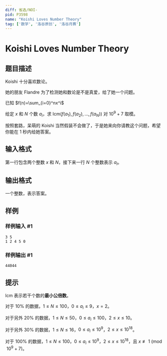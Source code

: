 ```yaml
---
diff: 省选/NOI-
pid: P3598
name: "Koishi Loves Number Theory"
tag: ['数学', '洛谷原创', '洛谷月赛']
---
```

# Koishi Loves Number Theory
## 题目描述

Koishi 十分喜欢数论。


她的朋友 Flandre 为了检测她和数论是不是真爱，给了她一个问题。


已知 $f(n)=\sum_{i=0}^nx^i$

给定 $x$ 和 $N$ 个数 $a_i$，求 $\mathrm{lcm}(f(a_1),f(a_2),...,f(a_N))$ 对 $10^9+7$ 取模。


按照套路，呆萌的 Koishi 当然假装不会做了，于是她来向你请教这个问题，希望你能在 $1$ 秒内给她答案。

## 输入格式

第一行包含两个整数 $x$ 和 $N$，接下来一行 $N$ 个整数表示 $a_i$。

## 输出格式

一个整数，表示答案。

## 样例

### 样例输入 #1
```
3 5
1 2 4 5 0
```
### 样例输出 #1
```
44044
```
## 提示

$\mathrm{lcm}$ 表示若干个数的**最小公倍数**。


对于 $10\%$ 的数据，$1\leq N\leq 100$，$0\leq a_i\leq 9$，$x=2$。

对于另外 $20\%$ 的数据，$1\leq N\leq 50$，$0\leq a_i\leq 100$，$2\leq x\leq 10$。

对于另外 $30\%$ 的数据，$1\leq N\leq 16$，$0\leq a_i\leq 10^9$，$2\leq x\leq 10^{18}$。

对于 $100\%$ 的数据，$1\leq N\leq 100$，$0\leq a_i\leq 10^9$，$2\leq x\leq 10^{18}$，且 $x\not\equiv 1\pmod{10^9+7}$。

